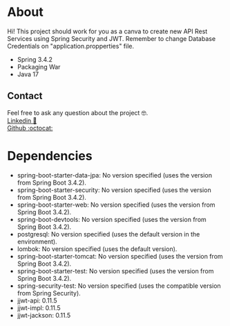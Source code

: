 # About

Hi! This project should work for you as a canva to create new API Rest Services using Spring Security and JWT.
Remember to change Database Credentials on "application.propperties" file.

- Spring 3.4.2
- Packaging War
- Java 17

## Contact

Feel free to ask any question about the project 🤓.  
[Linkedin 🧐](https://www.linkedin.com/in/cesar-silva-hernandez/)  
[Github :octocat:](https://github.com/ces-silv)

# Dependencies
- spring-boot-starter-data-jpa: No version specified (uses the version from Spring Boot 3.4.2).
- spring-boot-starter-security: No version specified (uses the version from Spring Boot 3.4.2).
- spring-boot-starter-web: No version specified (uses the version from Spring Boot 3.4.2).
- spring-boot-devtools: No version specified (uses the version from Spring Boot 3.4.2).
- postgresql: No version specified (uses the default version in the environment).
- lombok: No version specified (uses the default version).
- spring-boot-starter-tomcat: No version specified (uses the version from Spring Boot 3.4.2).
- spring-boot-starter-test: No version specified (uses the version from Spring Boot 3.4.2).
- spring-security-test: No version specified (uses the compatible version from Spring Security).
- jjwt-api: 0.11.5
- jjwt-impl: 0.11.5
- jjwt-jackson: 0.11.5
